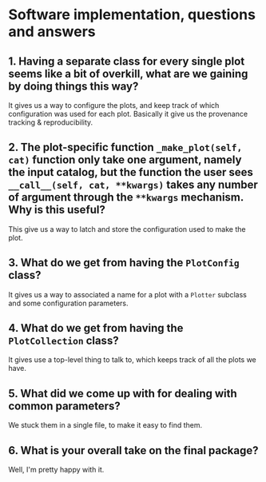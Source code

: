 # Software implementation, questions and answers


## 1. Having a separate class for every single plot seems like a bit of overkill, what are we gaining by doing things this way?

It gives us a way to configure the plots, and keep track of which configuration was used for each plot.  Basically it give us the provenance tracking & reproducibility.


## 2. The plot-specific function `_make_plot(self, cat)` function only take one argument, namely the input catalog, but the function the user sees `__call__(self, cat, **kwargs)` takes any number of argument through the `**kwargs` mechanism.  Why is this useful? 

This give us a way to latch and store the configuration used to make the plot.


## 3. What do we get from having the `PlotConfig` class?

It gives us a way to associated a name for a plot with a `Plotter` subclass and some configuration parameters.


## 4. What do we get from having the `PlotCollection` class?

It gives use a top-level thing to talk to, which keeps track of all the plots we have.


## 5. What did we come up with for dealing with common parameters?

We stuck them in a single file, to make it easy to find them.


## 6. What is your overall take on the final package?

Well, I'm pretty happy with it.

<!--  LocalWords:  kwargs kwargs
 -->
